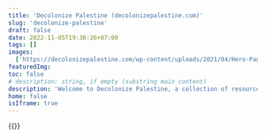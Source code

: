 ```yaml
---
title: 'Decolonize Palestine (decolonizepalestine.com)'
slug: 'decolonize-palestine'
draft: false
date: 2022-11-05T19:30:26+07:00
tags: []
images:
  ['https://decolonizepalestine.com/wp-content/uploads/2021/04/Hero-Page_Mobile-scaled.jpg.webp']
featuredImg:
toc: false
# description: string, if empty (substring main content)
description: 'Welcome to Decolonize Palestine, a collection of resources for organizers and anyone who wants to learn more about Palestine.'
home: false
isIframe: true
---
```


{{<iframe-fullscreen src="https://decolonizepalestine.com/" title="Decolonize Palestine">}}
